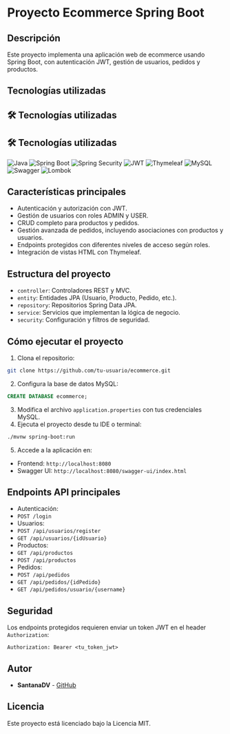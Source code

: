 # Proyecto Ecommerce Spring Boot
## Descripción
Este proyecto implementa una aplicación web de ecommerce usando Spring Boot, con
autenticación JWT, gestión de usuarios, pedidos y productos.
## Tecnologías utilizadas
## 🛠️ Tecnologías utilizadas
## 🛠️ Tecnologías utilizadas

![Java](https://img.shields.io/badge/Java_17-%23ED8B00.svg?style=for-the-badge&logo=openjdk&logoColor=white)
![Spring Boot](https://img.shields.io/badge/Spring_Boot_3.x-6DB33F?style=for-the-badge&logo=springboot&logoColor=white)
![Spring Security](https://img.shields.io/badge/Spring_Security-6DB33F?style=for-the-badge&logo=springsecurity&logoColor=white)
![JWT](https://img.shields.io/badge/JWT-000000?style=for-the-badge&logo=jsonwebtokens&logoColor=white)
![Thymeleaf](https://img.shields.io/badge/Thymeleaf-005F0F?style=for-the-badge&logo=thymeleaf&logoColor=white)
![MySQL](https://img.shields.io/badge/MySQL-4479A1?style=for-the-badge&logo=mysql&logoColor=white)
![Swagger](https://img.shields.io/badge/Swagger-85EA2D?style=for-the-badge&logo=swagger&logoColor=black)
![Lombok](https://img.shields.io/badge/Lombok-E74430?style=for-the-badge&logo=lombok&logoColor=white)

## Características principales
- Autenticación y autorización con JWT.
- Gestión de usuarios con roles ADMIN y USER.
- CRUD completo para productos y pedidos.
- Gestión avanzada de pedidos, incluyendo asociaciones con productos y usuarios.
- Endpoints protegidos con diferentes niveles de acceso según roles.
- Integración de vistas HTML con Thymeleaf.
## Estructura del proyecto
- `controller`: Controladores REST y MVC.
- `entity`: Entidades JPA (Usuario, Producto, Pedido, etc.).
- `repository`: Repositorios Spring Data JPA.
- `service`: Servicios que implementan la lógica de negocio.
- `security`: Configuración y filtros de seguridad.
## Cómo ejecutar el proyecto
1. Clona el repositorio:
 ```bash
 git clone https://github.com/tu-usuario/ecommerce.git
 ```
2. Configura la base de datos MySQL:
 ```sql
 CREATE DATABASE ecommerce;
 ```
3. Modifica el archivo `application.properties` con tus credenciales MySQL.
4. Ejecuta el proyecto desde tu IDE o terminal:
 ```bash
 ./mvnw spring-boot:run
 ```
5. Accede a la aplicación en:
 - Frontend: `http://localhost:8080`
 - Swagger UI: `http://localhost:8080/swagger-ui/index.html`
## Endpoints API principales
- Autenticación:
 - `POST /login`
- Usuarios:
 - `POST /api/usuarios/register`
 - `GET /api/usuarios/{idUsuario}`
- Productos:
 - `GET /api/productos`
 - `POST /api/productos`
- Pedidos:
 - `POST /api/pedidos`
 - `GET /api/pedidos/{idPedido}`
 - `GET /api/pedidos/usuario/{username}`
## Seguridad
Los endpoints protegidos requieren enviar un token JWT en el header `Authorization`:
```
Authorization: Bearer <tu_token_jwt>
```
## Autor
- **SantanaDV** - [GitHub](https://github.com/SantanaDV)
## Licencia
Este proyecto está licenciado bajo la Licencia MIT.
